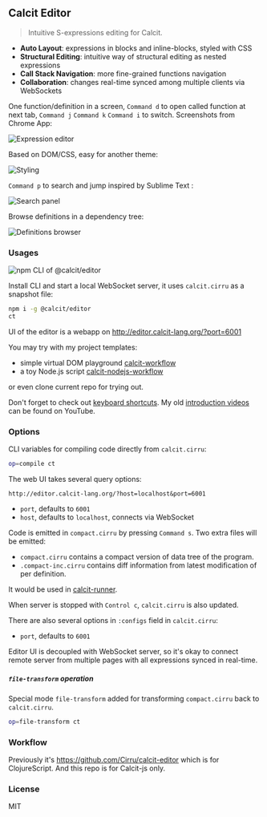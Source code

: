 ## Calcit Editor

> Intuitive S-expressions editing for Calcit.

- **Auto Layout**: expressions in blocks and inline-blocks, styled with CSS
- **Structural Editing**: intuitive way of structural editing as nested expressions
- **Call Stack Navigation**: more fine-grained functions navigation
- **Collaboration**: changes real-time synced among multiple clients via WebSockets

One function/definition in a screen, `Command d` to open called function at next tab, `Command j` `Command k` `Command i` to switch. Screenshots from Chrome App:

![Expression editor](https://pbs.twimg.com/media/GWufWGta8AEnvjB?format=jpg&name=4096x4096)

Based on DOM/CSS, easy for another theme:

![Styling](https://pbs.twimg.com/media/GWufaXJXUAcYvjh?format=jpg&name=4096x4096)

`Command p` to search and jump inspired by Sublime Text :

![Search panel](https://pbs.twimg.com/media/GWufe_4XUAAcDFS?format=jpg&name=4096x4096)

Browse definitions in a dependency tree:

![Definitions browser](https://pbs.twimg.com/media/GWufpu7XUAE0-O0?format=jpg&name=4096x4096)

### Usages

![npm CLI of @calcit/editor](https://img.shields.io/npm/v/@calcit/editor.svg)

Install CLI and start a local WebSocket server, it uses `calcit.cirru` as a snapshot file:

```bash
npm i -g @calcit/editor
ct
```

UI of the editor is a webapp on http://editor.calcit-lang.org/?port=6001

You may try with my project templates:

- simple virtual DOM playground [calcit-workflow](https://github.com/mvc-works/calcit-workflow)
- a toy Node.js script [calcit-nodejs-workflow](https://github.com/mvc-works/calcit-nodejs-workflow)

or even clone current repo for trying out.

Don't forget to check out [keyboard shortcuts](https://github.com/Cirru/calcit-editor/wiki/Keyboard-Shortcuts). My old [introduction videos](https://www.youtube.com/watch?v=u5Eb_6KYGsA&t) can be found on YouTube.

### Options

CLI variables for compiling code directly from `calcit.cirru`:

```bash
op=compile ct
```

The web UI takes several query options:

```
http://editor.calcit-lang.org/?host=localhost&port=6001
```

- `port`, defaults to `6001`
- `host`, defaults to `localhost`, connects via WebSocket

Code is emitted in `compact.cirru` by pressing `Command s`. Two extra files will be emitted:

- `compact.cirru` contains a compact version of data tree of the program.
- `.compact-inc.cirru` contains diff information from latest modification of per definition.

It would be used in [calcit-runner](https://github.com/calcit-lang/calcit_runner.rs).

When server is stopped with `Control c`, `calcit.cirru` is also updated.

There are also several options in `:configs` field in `calcit.cirru`:

- `port`, defaults to `6001`

Editor UI is decoupled with WebSocket server, so it's okay to connect remote server from multiple pages with all expressions synced in real-time.

##### `file-transform` operation

Special mode `file-transform` added for transforming `compact.cirru` back to `calcit.cirru`.

```bash
op=file-transform ct
```

### Workflow

Previously it's https://github.com/Cirru/calcit-editor which is for ClojureScript. And this repo is for Calcit-js only.

### License

MIT
